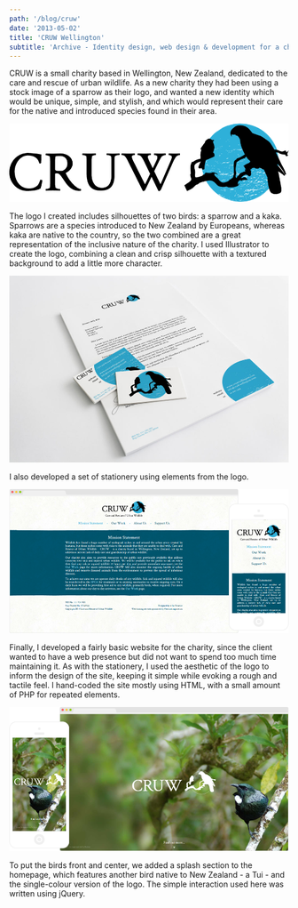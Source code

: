 ```yaml
---
path: '/blog/cruw'
date: '2013-05-02'
title: 'CRUW Wellington'
subtitle: 'Archive - Identity design, web design & development for a charity in New Zealand'
---
```


CRUW is a small charity based in Wellington, New Zealand, dedicated to the care and rescue of urban wildlife. As a new charity they had been using a stock image of a sparrow as their logo, and wanted a new identity which would be unique, simple, and stylish, and which would represent their care for the native and introduced species found in their area.

<p class="logo">
    <img src="./logo.png" alt="Logo" />
</p>

The logo I created includes silhouettes of two birds: a sparrow and a kaka. Sparrows are a species introduced to New Zealand by Europeans, whereas kaka are native to the country, so the two combined are a great representation of the inclusive nature of the charity. I used Illustrator to create the logo, combining a clean and crisp silhouette with a textured background to add a little more character.

![Stationery](./stationery.jpg)

I also developed a set of stationery using elements from the logo.

<p class="mockup mockup-right">
    <img src="./home.png" alt="Home" />
</p>

Finally, I developed a fairly basic website for the charity, since the client wanted to have a web presence but did not want to spend too much time maintaining it. As with the stationery, I used the aesthetic of the logo to inform the design of the site, keeping it simple while evoking a rough and tactile feel. I hand-coded the site mostly using HTML, with a small amount of PHP for repeated elements.

<p class="mockup mockup-left">
    <img src="./splash.png" alt="Splash" />
</p>

To put the birds front and center, we added a splash section to the homepage, which features another bird native to New Zealand - a Tui - and the single-colour version of the logo. The simple interaction used here was written using jQuery.
